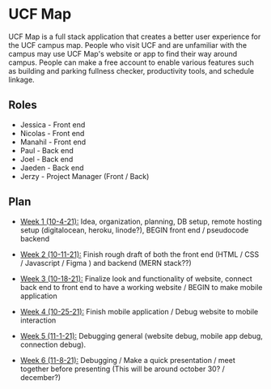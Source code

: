 # UCF Map
UCF Map is a full stack application that creates a better user experience for the UCF campus map. People who visit UCF and are unfamiliar with the campus may use UCF Map's website or app to find their way around campus. People can make a free account to enable various features such as building and parking fullness checker, productivity tools, and schedule linkage.

## Roles
* Jessica   -   Front end
* Nicolas   -   Front end
* Manahil   -   Front end
* Paul  -   Back end
* Joel  -   Back end
* Jaeden    -   Back end
* Jerzy -   Project Manager (Front / Back)

## Plan

* <ins>Week 1 (10-4-21):</ins>     Idea, organization, planning, DB setup, remote hosting setup (digitalocean, heroku, linode?), BEGIN front end / pseudocode backend

* <ins>Week 2 (10-11-21):</ins>        Finish rough draft of both the front end (HTML / CSS / Javascript / Figma ) and backend (MERN stack??)

* <ins>Week 3 (10-18-21):</ins>        Finalize look and functionality of website, connect back end to front end to have a working website / BEGIN to make mobile application

* <ins>Week 4 (10-25-21):</ins>        Finish mobile application / Debug website to mobile interaction

* <ins>Week 5 (11-1-21):</ins>     Debugging general (website debug, mobile app debug, connection debug).

* <ins>Week 6 (11-8-21):</ins>     Debugging / Make a quick presentation / meet together before presenting (This will be around october 30? / december?)
